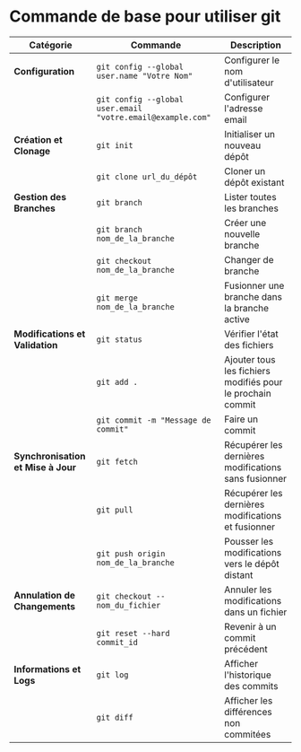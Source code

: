# Commande de base pour utiliser git

| Catégorie                          | Commande                                                   | Description                                                |
| ---------------------------------- | ---------------------------------------------------------- | ---------------------------------------------------------- |
| **Configuration**                  | `git config --global user.name "Votre Nom"`                | Configurer le nom d'utilisateur                            |
|                                    | `git config --global user.email "votre.email@example.com"` | Configurer l'adresse email                                 |
| **Création et Clonage**            | `git init`                                                 | Initialiser un nouveau dépôt                               |
|                                    | `git clone url_du_dépôt`                                   | Cloner un dépôt existant                                   |
| **Gestion des Branches**           | `git branch`                                               | Lister toutes les branches                                 |
|                                    | `git branch nom_de_la_branche`                             | Créer une nouvelle branche                                 |
|                                    | `git checkout nom_de_la_branche`                           | Changer de branche                                         |
|                                    | `git merge nom_de_la_branche`                              | Fusionner une branche dans la branche active               |
| **Modifications et Validation**    | `git status`                                               | Vérifier l'état des fichiers                               |
|                                    | `git add .`                                                | Ajouter tous les fichiers modifiés pour le prochain commit |
|                                    | `git commit -m "Message de commit"`                        | Faire un commit                                            |
| **Synchronisation et Mise à Jour** | `git fetch`                                                | Récupérer les dernières modifications sans fusionner       |
|                                    | `git pull`                                                 | Récupérer les dernières modifications et fusionner         |
|                                    | `git push origin nom_de_la_branche`                        | Pousser les modifications vers le dépôt distant            |
| **Annulation de Changements**      | `git checkout -- nom_du_fichier`                           | Annuler les modifications dans un fichier                  |
|                                    | `git reset --hard commit_id`                               | Revenir à un commit précédent                              |
| **Informations et Logs**           | `git log`                                                  | Afficher l'historique des commits                          |
|                                    | `git diff`                                                 | Afficher les différences non commitées                     |
